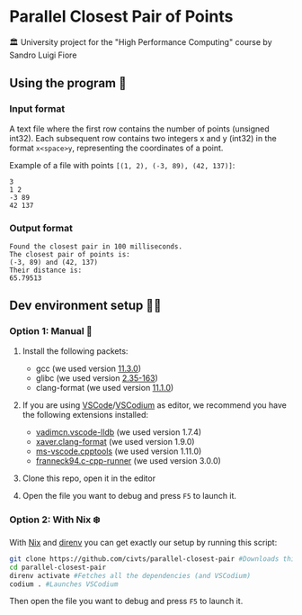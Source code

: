 # Parallel Closest Pair of Points

🏛 University project for the "High Performance Computing" course by Sandro Luigi Fiore

## Using the program 💽

### Input format

A text file where the first row contains the number of points (unsigned int32).
Each subsequent row contains two integers x and y (int32) in the format `x<space>y`,
representing the coordinates of a point.

Example of a file with points `[(1, 2), (-3, 89), (42, 137)]`:

```text
3
1 2
-3 89
42 137
```

### Output format

```text
Found the closest pair in 100 milliseconds.
The closest pair of points is:
(-3, 89) and (42, 137)
Their distance is:
65.79513
```

## Dev environment setup 👨‍💻

### Option 1: Manual 🔨

1. Install the following packets:

   - gcc (we used version [11.3.0](https://repology.org/project/gcc/versions))
   - glibc (we used version [2.35-163](https://repology.org/project/glibc/versions))
   - clang-format (we used version [11.1.0](https://clang.llvm.org/docs/ClangFormat.html))

1. If you are using [VSCode](https://code.visualstudio.com)/[VSCodium](https://vscodium.com) as editor,
   we recommend you have the following extensions installed:

   - [vadimcn.vscode-lldb](https://open-vsx.org/extension/vadimcn/vscode-lldb/1.7.4) (we used version 1.7.4)
   - [xaver.clang-format](https://open-vsx.org/extension/xaver/clang-format/1.9.0) (we used version 1.9.0)
   - [ms-vscode.cpptools](https://marketplace.visualstudio.com/items?itemName=ms-vscode.cpptools) (we used version 1.11.0)
   - [franneck94.c-cpp-runner](https://open-vsx.org/extension/franneck94/c-cpp-runner/3.0.0) (we used version 3.0.0)

1. Clone this repo, open it in the editor

1. Open the file you want to debug and press `F5` to launch it.

### Option 2: With Nix ❄️

With [Nix](https://nixos.org) and [direnv](https://direnv.net) you can get exactly our setup by running this script:

```bash
git clone https://github.com/civts/parallel-closest-pair #Downloads this repository
cd parallel-closest-pair
direnv activate #Fetches all the dependencies (and VSCodium)
codium . #Launches VSCodium
```

Then open the file you want to debug and press `F5` to launch it.

